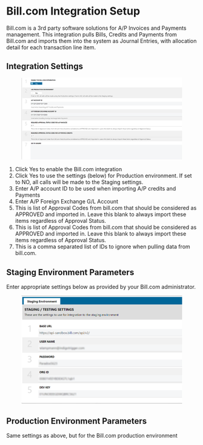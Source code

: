 # Bill.com Integration Setup

Bill.com is a 3rd party software solutions for A/P Invoices and Payments management. This integration pulls Bills, Credits and Payments from Bill.com and imports them into the system as Journal Entries, with allocation detail for each transaction line item.

## Integration Settings

<figure><img src="../../../../.gitbook/assets/image (1386).png" alt=""><figcaption></figcaption></figure>

1. Click Yes to enable the Bill.com integration
2. Click Yes to use the settings (below) for Production environment. If set to NO, all calls will be made to the Staging settings.
3. Enter A/P account ID to be used when importing A/P credits and Payments
4. Enter A/P Foreign Exchange G/L Account
5. This is list of Approval Codes from bill.com that should be considered as APPROVED and imported in. Leave this blank to always import these items regardless of Approval Status.
6. This is list of Approval Codes from bill.com that should be considered as APPROVED and imported in. Leave this blank to always import these items regardless of Approval Status.
7. This is a comma separated list of IDs to ignore when pulling data from bill.com.

## Staging Environment Parameters

Enter appropriate settings below as provided by your Bill.com administrator.

<figure><img src="../../../../.gitbook/assets/image (1174).png" alt=""><figcaption></figcaption></figure>

## Production Environment Parameters

Same settings as above, but for the Bill.com production environment
